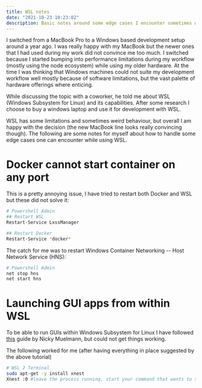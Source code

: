 ```yaml
---
title: WSL notes
date: "2021-10-23 10:23:02"
description: Basic notes around some edge cases I encounter sometimes with Windows Subsystem for Linux
---
```


I switched from a MacBook Pro to a Windows based development setup around a year ago. I was really happy with my MacBook but the newer ones that I had used during my work did not convince me too much. I switched because I started bumping into performance limitations during my workflow (mostly using the node ecosystem) while using my older hardware. At the time I was thinking that Windows machines could not suite my development workflow well mostly because of software limitations, but the vast palette of hardware offerings where enticing.

While discussing the topic with a coworker, he told me about WSL (Windows Subsystem for Linux) and its capabilities. After some research I choose to buy a windows laptop and use it for development with WSL.

WSL has some limitations and sometimes weird behaviour, but overall I am happy with the decision (the new MacBook line looks really convincing though). The following are some notes for myself about how to handle some edge cases one can encounter while using WSL.

# Docker cannot start container on any port

This is a pretty annoying issue, I have tried to restart both Docker and WSL but these did not solve it:

```bash
# Powershell Admin
## Restart WSL
Restart-Service LxssManager

## Restart Docker
Restart-Service *docker*
```

The catch for me was to restart Windows Container Networking -- Host Network Service (HNS):

```bash
# Powershell Admin
net stop hns
net start hns
```

# Launching GUI apps from within WSL

To be able to run GUIs within Windows Subsystem for Linux I have followed [this](https://nickymeuleman.netlify.app/blog/gui-on-wsl2-cypress) guide by Nicky Muelmann, but could not get things working.

The following worked for me (after having everything in place suggested by the above tutorial)

```bash
# WSL 2 Terminal
sudo apt-get -y install xnest
Xnest :0 #leave the process running, start your command that wants to start a GUI separately
```
